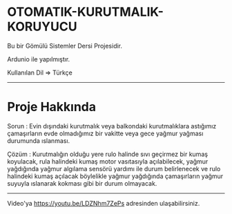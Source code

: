 # OTOMATIK-KURUTMALIK-KORUYUCU
Bu bir Gömülü Sistemler Dersi Projesidir.
	
Ardunio ile yapılmıştır.
	
Kullanılan Dil => Türkçe		
	

	
___________________________________________________________
# Proje Hakkında
Sorun 		: Evin dışındaki kurutmalık veya balkondaki kurutmalıklara astığımız çamaşırların evde 
		        olmadığımız bir vakitte veya gece yağmur yağması durumunda ıslanması.			
			
Çözüm 		: Kurutmalığın olduğu yere rulo halinde sıvı geçirmez bir kumaş koyulacak, rula halindeki kumaş motor vasıtasıyla
		        açılabilecek, yağmur yağdığında yağmur algılama sensörü yardımı ile durum belirlenecek ve rulo halindeki kumaş açılacak
		        böylelikle yağmur yağdığında çamaşırların yağmur suyuyla ıslanarak kokması gibi bir durum olmayacak. 


_______________________________________________________________________________

Video'ya https://youtu.be/LDZNhm7ZePs  adresinden ulaşabilirsiniz.
